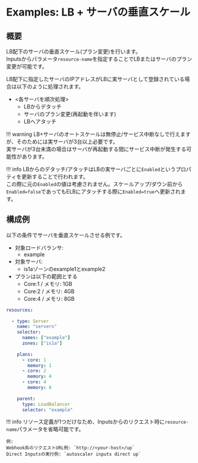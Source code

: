 # Examples: LB + サーバの垂直スケール

## 概要

LB配下のサーバの垂直スケール(プラン変更)を行います。  
Inputsからパラメータ`resource-name`を指定することでLBまたはサーバのプラン変更が可能です。  

LB配下に指定したサーバのIPアドレスがLBに実サーバとして登録されている場合は以下のように処理されます。  

- &lt;各サーバを順次処理&gt;
    - LBからデタッチ
    - サーバのプラン変更(再起動を伴います)   
    - LBへアタッチ

!!! warning
    LB+サーバのオートスケールは無停止/サービス中断なしで行えますが、そのためには実サーバが3台以上必要です。  
    実サーバが3台未満の場合はサーバが再起動する間にサービス中断が発生する可能性があります。

!!! info
    LBからのデタッチ/アタッチはLBの実サーバごとに`Enabled`というプロパティを更新することで行われます。  
    この際に元の`Enabled`の値は考慮されません。スケールアップ/ダウン前から`Enabled=false`であってもELBにアタッチする際に`Enabled=true`へ更新されます。  

## 構成例

以下の条件でサーバを垂直スケールさせる例です。

- 対象ロードバランサ:
    - example
- 対象サーバ:
    - is1aゾーンのexample1とexample2
- プランは以下の範囲とする
    - Core:1 / メモリ:  1GB
    - Core:2 / メモリ:  4GB
    - Core:4 / メモリ:  8GB

```yaml
resources:
      
  - type: Server
    name: "servers"
    selector:
      names: ["example"] 
      zones: ["is1a"]
      
    plans:
      - core: 1
        memory: 1
      - core: 2
        memory: 4
      - core: 4
        memory: 8
        
    parent:
      type: LoadBalancer
      selector: "example"
```

!!! info
リソース定義が1つだけなため、Inputsからのリクエスト時に`resource-name`パラメータを省略可能です。

    例:  
    Webhook系のリクエストURL例: `http://<your-host>/up`  
    Direct Inputsの実行例: `autoscaler inputs direct up`  

